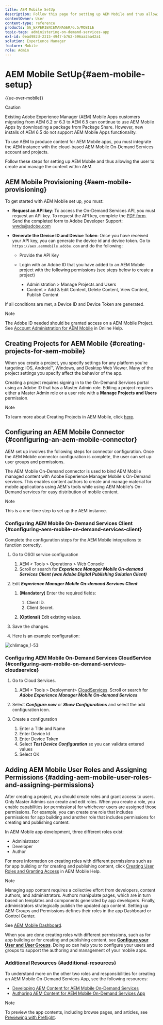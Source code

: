 ```yaml
---
title: AEM Mobile SetUp
description: Follow this page for setting up AEM Mobile and thus allowing the user to create and manage the content within Adobe Experience Manager (AEM). This page provides information on integrating the AEM instance with the cloud-based AEM Mobile On-Demand Services account and projects.
contentOwner: User
content-type: reference
products: SG_EXPERIENCEMANAGER/6.5/MOBILE
topic-tags: administering-on-demand-services-app
exl-id: 0ead982d-2315-4947-b762-596aa2aa42a1
solution: Experience Manager
feature: Mobile
role: Admin
---
```

# AEM Mobile SetUp{#aem-mobile-setup}

{{ue-over-mobile}}

>[!CAUTION]
>
>Existing Adobe Experience Manager (AEM) Mobile Apps customers migrating from AEM 6.2 or 6.3 to AEM 6.5 can continue to use AEM Mobile Apps by downloading a package from Package Share. However, new installs of AEM 6.5 do not support AEM Mobile Apps functionality.

To use AEM to produce content for AEM Mobile apps, you must integrate the AEM instance with the cloud-based AEM Mobile On-Demand Services account and projects.

Follow these steps for setting up AEM Mobile and thus allowing the user to create and manage the content within AEM.

## AEM Mobile Provisioning {#aem-mobile-provisioning}

To get started with AEM Mobile set up, you must:

* **Request an API key**: To access the On-Demand Services API, you must request an API key. To request the API key, complete the [PDF form](https://helpx.adobe.com/digital-publishing-solution/help/aem-mobile-end-of-life-faq.html). Send the completed form to Adobe Developer Support: [wwds@adobe.com](mailto:wwds@adobe.com)

* **Generate the Device ID and Device Token**: Once you have received your API key, you can generate the device id and device token. Go to `https://aex.aemmobile.adobe.com` and do the following:

  * Provide the API Key
  * Login with an Adobe ID that you have added to an AEM Mobile project with the following permissions (see steps below to create a project)

    * Administration &gt; Manage Projects and Users
    * Content &gt; Add & Edit Content, Delete Content, View Content, Publish Content

If all conditions are met, a Device ID and Device Token are generated.

>[!NOTE]
>
>The Adobe ID needed should be granted access on a AEM Mobile Project. See [Account Administration for AEM Mobile](https://helpx.adobe.com/digital-publishing-solution/help/aem-mobile-end-of-life-faq.html) in Online Help.

## Creating Projects for AEM Mobile {#creating-projects-for-aem-mobile}

When you create a project, you specify settings for any platform you're targeting: iOS, Android&trade;, Windows, and Desktop Web Viewer. Many of the project settings you specify affect the behavior of the app.

Creating a project requires signing in to the On-Demand Services portal using an Adobe ID that has a Master Admin role. Editing a project requires either a Master Admin role or a user role with a **Manage Projects and Users** permission.

>[!NOTE]
>
>To learn more about Creating Projects in AEM Mobile, click [here](https://helpx.adobe.com/digital-publishing-solution/help/creating-projects.html).

## Configuring an AEM Mobile Connector {#configuring-an-aem-mobile-connector}

AEM set up involves the following steps for connector configuration. Once the AEM Mobile connector configuration is complete, the user can set up user groups and permissions.

The AEM Mobile On-Demand connector is used to bind AEM Mobile managed content with Adobe Experience Manager Mobile's On-Demand services. This enables content authors to create and manage material for mobile applications using AEM's tools while using AEM Mobile's On-Demand services for easy distribution of mobile content.

>[!NOTE]
>
>This is a one-time step to set up the AEM instance.

### Configuring AEM Mobile On-Demand Services Client {#configuring-aem-mobile-on-demand-services-client}

Complete the configuration steps for the AEM Mobile integrations to function correctly.

1. Go to OSGI service configuration

    1. AEM &gt; Tools &gt; Operations &gt; Web Console
    1. Scroll or search for ***Experience Manager Mobile On-demand Services Client (was Adobe Digital Publishing Solution Client)***

1. Edit ***Experience Manager Mobile On-demand Services Client***

    1. **(Mandatory)** Enter the required fields:

        1. Client ID.
        1. Client Secret.

    1. **(Optional)** Edit existing values.

1. Save the changes.
1. Here is an example configuration:

![chlimage_1-53](assets/chlimage_1-53.png)

### Configuring AEM Mobile On-Demand Services CloudService {#configuring-aem-mobile-on-demand-services-cloudservice}

1. Go to Cloud Services.

    1. AEM &gt; Tools &gt; Deployment&gt; [CloudServices](http://localhost:4502/libs/cq/core/content/tools/cloudservices.html). Scroll or search for ***Adobe Experience Manager Mobile On-demand Services***

1. Select ***Configure now*** or ***Show Configurations*** and select the add configuration icon.

1. Create a configuration

    1. Enter a Title and Name
    1. Enter Device Id
    1. Enter Device Token
    1. Select ***Test Device Configuration*** so you can validate entered values
    1. Select OK

## Adding AEM Mobile User Roles and Assigning Permissions {#adding-aem-mobile-user-roles-and-assigning-permissions}

After creating a project, you should create roles and grant access to users. Only Master Admins can create and edit roles. When you create a role, you enable capabilities (or permissions) for whichever users are assigned those permissions. For example, you can create one role that includes permissions for app building and another role that includes permissions for creating and publishing content.

In AEM Mobile app development, three different roles exist:

* Administrator
* Developer
* Author

For more information on creating roles with different permissions such as for app building or for creating and publishing content, click [Creating User Roles and Granting Access](https://helpx.adobe.com/digital-publishing-solution/help/account-admin-dps.html) in AEM Mobile Help.

>[!NOTE]
>
>Managing app content requires a collective effort from developers, content authors, and administrators. Authors manipulate pages, which are in turn based on templates and components generated by app developers. Finally, administrators strategically publish the updated app content. Setting up AEM Groups and Permissions defines their roles in the app Dashboard or Control Center.
>
>See [AEM Mobile Dashboard](/help/mobile/mobile-apps-ondemand-application-dashboard.md).

When you are done creating roles with different permissions, such as for app building or for creating and publishing content, see [**Configure your User and User Groups**](/help/mobile/aem-mobile-configure-users.md). Doing so can help you to configure your users and groups to support the authoring and management of your mobile apps.

### Additional Resources {#additional-resources}

To understand more on the other two roles and responsibilities for creating an AEM Mobile On-Demand Services App, see the following resources:

* [Developing AEM Content for AEM Mobile On-Demand Services](/help/mobile/aem-mobile-on-demand.md)
* [Authoring AEM Content for AEM Mobile On-Demand Services App](/help/mobile/mobile-apps-ondemand.md)

>[!NOTE]
>
>To preview the app contents, including browse pages, and articles, see [Previewing with Preflight](/help/mobile/aem-mobile-manage-ondemand-services.md).
